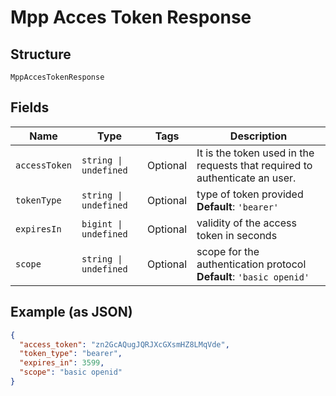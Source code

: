 
# Mpp Acces Token Response

## Structure

`MppAccesTokenResponse`

## Fields

| Name | Type | Tags | Description |
|  --- | --- | --- | --- |
| `accessToken` | `string \| undefined` | Optional | It is the token used in the requests that required to authenticate an user. |
| `tokenType` | `string \| undefined` | Optional | type of token provided<br>**Default**: `'bearer'` |
| `expiresIn` | `bigint \| undefined` | Optional | validity of the access token in seconds |
| `scope` | `string \| undefined` | Optional | scope for the authentication protocol<br>**Default**: `'basic openid'` |

## Example (as JSON)

```json
{
  "access_token": "zn2GcAQugJQRJXcGXsmHZ8LMqVde",
  "token_type": "bearer",
  "expires_in": 3599,
  "scope": "basic openid"
}
```

